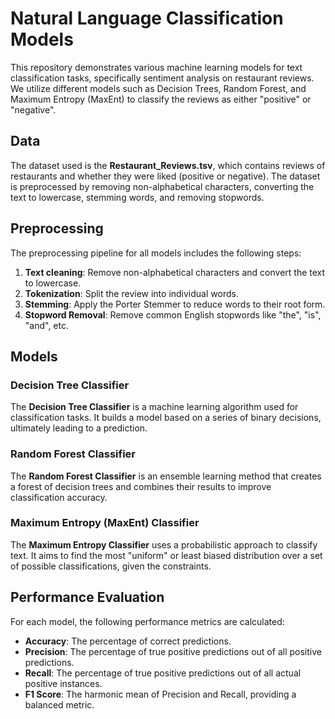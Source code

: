 # Natural Language Classification Models

This repository demonstrates various machine learning models for text classification tasks, specifically sentiment analysis on restaurant reviews. We utilize different models such as Decision Trees, Random Forest, and Maximum Entropy (MaxEnt) to classify the reviews as either "positive" or "negative".

## Data

The dataset used is the **Restaurant_Reviews.tsv**, which contains reviews of restaurants and whether they were liked (positive or negative). The dataset is preprocessed by removing non-alphabetical characters, converting the text to lowercase, stemming words, and removing stopwords.

## Preprocessing

The preprocessing pipeline for all models includes the following steps:
1. **Text cleaning**: Remove non-alphabetical characters and convert the text to lowercase.
2. **Tokenization**: Split the review into individual words.
3. **Stemming**: Apply the Porter Stemmer to reduce words to their root form.
4. **Stopword Removal**: Remove common English stopwords like "the", "is", "and", etc.

## Models

### Decision Tree Classifier

The **Decision Tree Classifier** is a machine learning algorithm used for classification tasks. It builds a model based on a series of binary decisions, ultimately leading to a prediction.

### Random Forest Classifier

The **Random Forest Classifier** is an ensemble learning method that creates a forest of decision trees and combines their results to improve classification accuracy.


### Maximum Entropy (MaxEnt) Classifier

The **Maximum Entropy Classifier** uses a probabilistic approach to classify text. It aims to find the most "uniform" or least biased distribution over a set of possible classifications, given the constraints.

## Performance Evaluation

For each model, the following performance metrics are calculated:
- **Accuracy**: The percentage of correct predictions.
- **Precision**: The percentage of true positive predictions out of all positive predictions.
- **Recall**: The percentage of true positive predictions out of all actual positive instances.
- **F1 Score**: The harmonic mean of Precision and Recall, providing a balanced metric.


